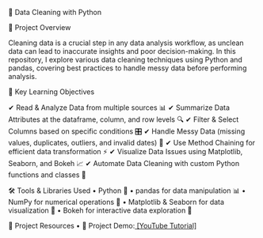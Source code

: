🧹 Data Cleaning with Python

📌 Project Overview

Cleaning data is a crucial step in any data analysis workflow, as unclean data can lead to inaccurate insights and poor decision-making. In this repository, I explore various data cleaning techniques using Python and pandas, covering best practices to handle messy data before performing analysis.

🎯 Key Learning Objectives

✔ Read & Analyze Data from multiple sources 📊
✔ Summarize Data Attributes at the dataframe, column, and row levels 🔍
✔ Filter & Select Columns based on specific conditions 🎛
✔ Handle Messy Data (missing values, duplicates, outliers, and invalid dates) 🚀
✔ Use Method Chaining for efficient data transformation ⚡
✔ Visualize Data Issues using Matplotlib, Seaborn, and Bokeh 📈
✔ Automate Data Cleaning with custom Python functions and classes 🔄


🛠 Tools & Libraries Used
	•	Python 🐍
	•	pandas for data manipulation 📊
	•	NumPy for numerical operations 🔢
	•	Matplotlib & Seaborn for data visualization 🎨
	•	Bokeh for interactive data exploration 📌


 🔗 Project Resources
	•	🎥 Project Demo:[ [YouTube Tutorial]](https://youtube.com/playlist?list=PLgP2rHD2LHrsGhoB8vPf6KgH2wVBEyeWJ&feature=shared)
